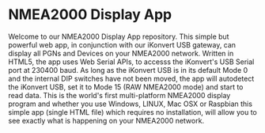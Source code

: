 # NMEA2000 Display App
Welcome to our NMEA2000 Display App repository. This simple but powerful web app, in conjunction with our iKonvert USB gateway, can display all PGNs and Devices on your NMEA2000 network. 
Written in HTML5, the app uses Web Serial APIs, to accesss the iKonvert's USB Serial port at 230400 baud. As long as the iKonvert USB is in its default Mode 0 and the internal DIP switches have not been moved, the app will autodetect the iKonvert USB, set it to Mode 15 (RAW NMEA2000 mode) and start to read data.
This is the world's first multi-platform NMEA2000 display program and whether you use Windows, LINUX, Mac OSX or Raspbian this simple app (single HTML file) which requires no installation, will allow you to see exactly what is happening on your NMEA2000 network.  
